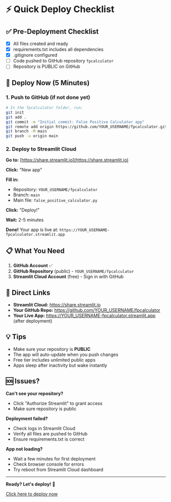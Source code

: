 # ⚡ Quick Deploy Checklist

## ✅ Pre-Deployment Checklist

- [x] All files created and ready
- [x] requirements.txt includes all dependencies
- [x] .gitignore configured
- [ ] Code pushed to GitHub repository `fpcalculator`
- [ ] Repository is PUBLIC on GitHub

## 🚀 Deploy Now (5 Minutes)

### 1. Push to GitHub (if not done yet)
```bash
# In the fpcalculator folder, run:
git init
git add .
git commit -m "Initial commit: False Positive Calculator app"
git remote add origin https://github.com/YOUR_USERNAME/fpcalculator.git
git branch -M main
git push -u origin main
```

### 2. Deploy to Streamlit Cloud

**Go to:** [https://share.streamlit.io](https://share.streamlit.io)

**Click:** "New app"

**Fill in:**
- Repository: `YOUR_USERNAME/fpcalculator`
- Branch: `main`
- Main file: `false_positive_calculator.py`

**Click:** "Deploy!"

**Wait:** 2-5 minutes

**Done!** Your app is live at: `https://YOUR_USERNAME-fpcalculator.streamlit.app`

## 📋 What You Need

1. **GitHub Account** ✅
2. **GitHub Repository** (public) - `YOUR_USERNAME/fpcalculator`
3. **Streamlit Cloud Account** (free) - Sign in with GitHub

## 🎯 Direct Links

- **Streamlit Cloud:** https://share.streamlit.io
- **Your GitHub Repo:** https://github.com/YOUR_USERNAME/fpcalculator
- **Your Live App:** https://YOUR_USERNAME-fpcalculator.streamlit.app (after deployment)

## 💡 Tips

- Make sure your repository is **PUBLIC**
- The app will auto-update when you push changes
- Free tier includes unlimited public apps
- Apps sleep after inactivity but wake instantly

## 🆘 Issues?

**Can't see your repository?**
- Click "Authorize Streamlit" to grant access
- Make sure repository is public

**Deployment failed?**
- Check logs in Streamlit Cloud
- Verify all files are pushed to GitHub
- Ensure requirements.txt is correct

**App not loading?**
- Wait a few minutes for first deployment
- Check browser console for errors
- Try reboot from Streamlit Cloud dashboard

---

**Ready? Let's deploy!** 🚀

[Click here to deploy now](https://share.streamlit.io)

